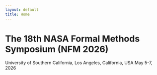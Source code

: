 ```yaml
---
layout: default
title: Home
---
```


# The 18th NASA Formal Methods Symposium (NFM 2026)

University of Southern California, 
Los Angeles, California, USA
May 5-7, 2026

